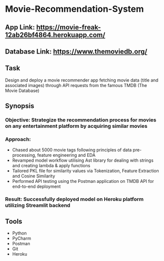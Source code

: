 # Movie-Recommendation-System
## App Link: https://movie-freak-12ab26bf4864.herokuapp.com/
## Database Link: https://www.themoviedb.org/
## Task
Design and deploy a movie recommender app fetching movie data (title and associated images) through API requests from the famous TMDB (The Movie Database)
## Synopsis
### Objective: Strategize the recommendation process for movies on any entertainment platform by acquiring similar movies
### Approach:
* Chased about 5000 movie tags following principles of data pre-processing, feature engineering and EDA
* Revamped model workflow utilising Ast library for dealing with strings and creating lambda & apply functions
* Tailored PKL file for similarity values via Tokenization, Feature Extraction and Cosine Similarity
* Performed API testing using the Postman application on TMDB API for end-to-end deployment
### Result: Successfully deployed model on Heroku platform utilizing Streamlit backend
## Tools
* Python
* PyCharm
* Postman
* Git
* Heroku
